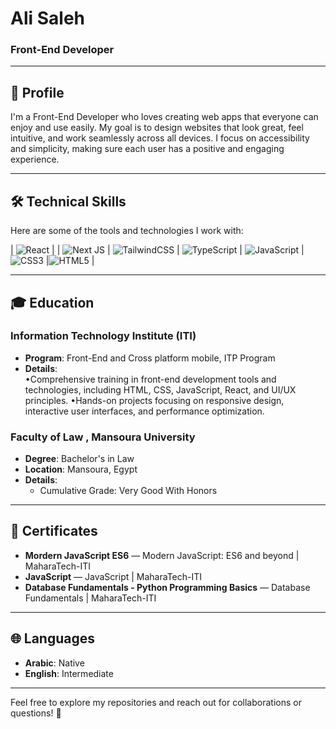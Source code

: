 # Ali Saleh 
### Front-End Developer  

---

## 👋 **Profile**  
I'm a Front-End Developer who loves creating web apps that everyone can enjoy and use easily. My goal is to design websites that look great, feel intuitive, and work seamlessly across all devices. I focus on accessibility and simplicity, making sure each user has a positive and engaging experience.

---

## 🛠️ **Technical Skills**  
Here are some of the tools and technologies I work with:  

| ![React](https://img.shields.io/badge/react-%2320232a.svg?style=for-the-badge&logo=react&logoColor=%2361DAFB) | | ![Next JS](https://img.shields.io/badge/Next-black?style=for-the-badge&logo=next.js&logoColor=white) | ![TailwindCSS](https://img.shields.io/badge/tailwindcss-%2338B2AC.svg?style=for-the-badge&logo=tailwind-css&logoColor=white) | ![TypeScript](https://img.shields.io/badge/typescript-%23007ACC.svg?style=for-the-badge&logo=typescript&logoColor=white) |  ![JavaScript](https://img.shields.io/badge/javascript-%23323330.svg?style=for-the-badge&logo=javascript&logoColor=%23F7DF1E) | ![CSS3](https://img.shields.io/badge/css3-%231572B6.svg?style=for-the-badge&logo=css3&logoColor=white)
|![HTML5](https://img.shields.io/badge/html5-%23E34F26.svg?style=for-the-badge&logo=html5&logoColor=white) | 

---

## 🎓 **Education**  

### **Information Technology Institute (ITI)**  
- **Program**: Front-End and Cross platform mobile, ITP Program 
- **Details**:  
•Comprehensive training in front-end development tools and technologies, including HTML, CSS, JavaScript, React, and UI/UX principles.
•Hands-on projects focusing on responsive design, interactive user interfaces, and performance optimization.

### **Faculty of Law , Mansoura University**  
- **Degree**: Bachelor's in Law
- **Location**: Mansoura, Egypt  
- **Details**:  
  - Cumulative Grade: Very Good With Honors 
---

## 📜 **Certificates**  
- **Mordern JavaScript ES6** — Modern JavaScript: ES6 and beyond | MaharaTech-ITI
- **JavaScript** — JavaScript | MaharaTech-ITI 
- **Database Fundamentals - Python Programming Basics** — Database Fundamentals | MaharaTech-ITI  

---

## 🌐 **Languages**  
- **Arabic**: Native  
- **English**: Intermediate  

---

Feel free to explore my repositories and reach out for collaborations or questions! 🚀  

